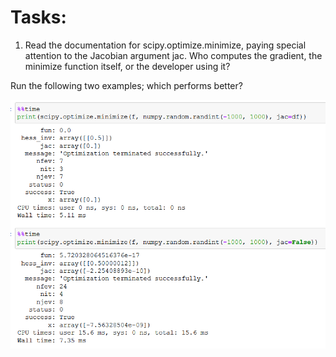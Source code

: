 # Tasks:

1) Read the documentation for scipy.optimize.minimize, paying special attention to the Jacobian argument jac. Who computes the gradient, the minimize function itself, or the developer using it?

Run the following two examples; which performs better?

![Task 1](/SVM/task_1.png)
